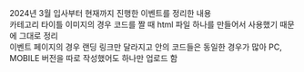 2024년 3월 입사부터 현재까지 진행한 이벤트를 정리한 내용<br />
카테고리 타이틀 이미지의 경우 코드를 짤 때 html 파일 하나를 만들어서 사용했기 때문에 그대로 정리<br />
이벤트 페이지의 경우 랜딩 링크만 달라지고 안의 코드들은 동일한 경우가 많아 PC, MOBILE 버전을 따로 작성했어도 하나만 업로드 함
